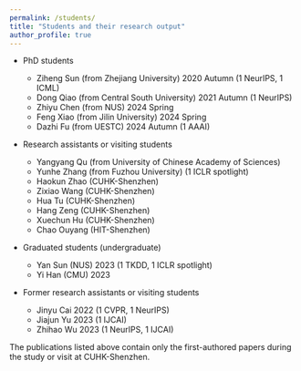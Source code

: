 ```yaml
---
permalink: /students/
title: "Students and their research output"
author_profile: true
---
```



- PhD students
	- Ziheng Sun (from Zhejiang University) 2020 Autumn (1 NeurIPS, 1 ICML)
	- Dong Qiao (from Central South University) 2021 Autumn (1 NeurIPS)
	- Zhiyu Chen (from NUS) 2024 Spring
	- Feng Xiao (from Jilin University) 2024 Spring
	- Dazhi Fu (from UESTC) 2024 Autumn (1 AAAI)

    	

- Research assistants or visiting students
	- Yangyang Qu (from University of Chinese Academy of Sciences) 
	- Yunhe Zhang (from Fuzhou University) (1 ICLR spotlight)
	- Haokun Zhao (CUHK-Shenzhen)
	- Zixiao Wang (CUHK-Shenzhen)
	- Hua Tu (CUHK-Shenzhen)
	- Hang Zeng (CUHK-Shenzhen)
	- Xuechun Hu (CUHK-Shenzhen)
	- Chao Ouyang (HIT-Shenzhen)

- Graduated students (undergraduate)
	- Yan Sun (NUS) 2023 (1 TKDD, 1 ICLR spotlight)
	- Yi Han (CMU) 2023
   
- Former research assistants or visiting students
	- Jinyu Cai 2022 (1 CVPR, 1 NeurIPS)
	- Jiajun Yu 2023 (1 IJCAI)
	- Zhihao Wu 2023 (1 NeurIPS, 1 IJCAI)
   
 The publications listed above contain only the first-authored papers during the study or visit at CUHK-Shenzhen.
